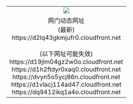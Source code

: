 ﻿<table>
  <tr></tr>
  <tr><td colspan=2 align=center><img src="https://d2lq43gkmjufr0.cloudfront.net/Up/oGate.jpg" /></td></tr>
  <tr><td colspan=2 align=center>网门动态网址<br/>(最新)
<br>https://d2lq43gkmjufr0.cloudfront.net
<br/><br/>(以下网址可能失效)
<br>https://d19jlm04gz2w0o.cloudfront.net
<br>https://d1h2ftdyr0xaq0.cloudfront.net
<br>https://dvyn5o5ycj86n.cloudfront.net
<br>https://d1vlacj114ad47.cloudfront.net
<br>https://dq9412ikq1a4o.cloudfront.net
    </td>
  </tr>
</table>
